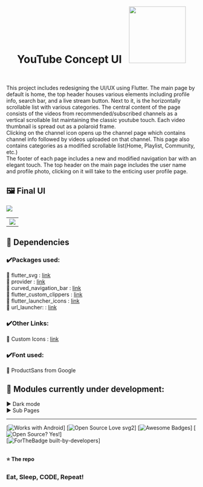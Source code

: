 <h1 align='center'> YouTube Concept UI   &nbsp  <img src="https://i.ibb.co/zb54Sds/yt.gif" width="150px"> </h1> <br>

This project includes redesigning the UI/UX using Flutter. The main page by default is home, the top header houses various elements including profile info, search bar, and a live stream button. Next to it, is the horizontally scrollable list with various categories. The central content of the page consists of the videos from recommended/subscribed channels as a vertical scrollable list maintaining the classic youtube touch. Each video thumbnail is spread out as a polaroid frame.<br>
Clicking on the channel icon opens up the channel page which contains channel info followed by videos uploaded on that channel. This page also contains categories as a modified scrollable list(Home, Playlist, Community, etc.) <br>
The footer of each page includes a new and modified navigation bar with an elegant touch. The top header on the main page includes the user name and profile photo, clicking on it will take to the enticing user profile page.


## 🖼️ Final UI <br>

<img src="/promonewgif800.gif?raw=true">
<br>
<table>
<td><img src="https://i.ibb.co/WGmZZ3p/main-thubnail-ufinal.jpg"></td>
</table>

## 💠 Dependencies <br>
### ✔️Packages used:<br>
🔹 flutter_svg : [link](https://pub.dev/packages/flutter_svg)<br>
🔹 provider : [link](https://pub.dev/packages/provider)<br>
🔹 curved_navigation_bar : [link](https://pub.dev/packages/curved_navigation_bar)<br>
🔹 flutter_custom_clippers : [link](https://pub.dev/packages/flutter_custom_clippers)<br>
🔹 flutter_launcher_icons : [link](https://pub.dev/packages/flutter_launcher_icons)<br>
🔹 url_launcher: : [link](https://pub.dev/packages/url_launcher)<br>
### ✔️Other Links:<br>
🔹 Custom Icons : [link](https://medium.com/flutterpub/how-to-use-custom-icons-in-flutter-834a079d977)<br>
### ✔️Font used:<br>
🔹 ProductSans from Google
## 🚀 Modules currently under development:
▶️  Dark mode<br/>
▶️  Sub Pages<br/>



-----------------------------------------------------------------

[![Works with Android](https://img.shields.io/badge/Works_with-Android-green?style=flat-square)]
[![Open Source Love svg2](https://badges.frapsoft.com/os/v2/open-source.svg?v=103)]
[![Awesome Badges](https://img.shields.io/badge/badges-awesome-green.svg)]
[![Open Source? Yes!](https://badgen.net/badge/Open%20Source%20%3F/Yes%21/blue?icon=github)] <br>
[![ForTheBadge built-by-developers](http://ForTheBadge.com/images/badges/built-by-developers.svg)]
<br>
<br>

**⭐ The repo**



### Eat, Sleep, CODE, Repeat!





